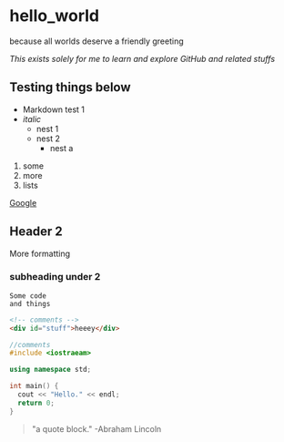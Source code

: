 # hello_world
because all worlds deserve a friendly greeting

*This exists solely for me to learn and explore GitHub and related stuffs*

## Testing things below

- Markdown test 1
- *italic*
  - nest 1
  - nest 2
    - nest a

1. some
2. more
3. lists

[Google](https://google.com)

## Header 2

More formatting

### subheading under 2

```
Some code
and things
```

```html
<!-- comments -->
<div id="stuff">heeey</div>
```

```c++
//comments
#include <iostraeam>

using namespace std;

int main() {
  cout << "Hello." << endl;
  return 0;
}
```

> "a quote block."
>  -Abraham Lincoln
